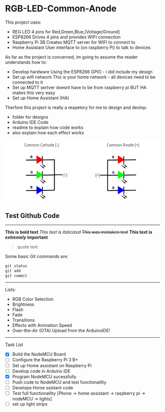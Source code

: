 # RGB-LED-Common-Anode
This project uses:
- REG LED               4 pins for Red,Green,Blue,[Voltage/Ground]
- ESP8266               Drives 4 pins and provides WIFI connection
- Raspberry Pi 3B       Creates MQTT server for WIFI to connect to
- Home Assistant        User interface to (on raspberry Pi) to talk to devices

As far as the project is concerned, im going to assume the reader understands how to:
- Develop hardware      Using the ESP8266 GPIO - i did include my design
- Set up wifi network   This is your home network - all devices need to be connected to it
- Set up MQTT sertver   doesnt have to be from raspberry pi BUT HA makes this very easy
- Set up Home Assistant (HA)

Therfore this project is really a respetory for me to design and devlop:
- folder for designs
- Arduino IDE Code
- readme to explain how code works
- also explain how each effect works

![alt text](https://github.com/wronched/RGB-LED-Common-Anode/blob/master/ReadMe_Pictures/rgb-led.png)
## Test Github Code
-------------------------------------------
**This is bold text**
*This text is italicized*
~~This was mistaken text~~
**This text is _extremely_ important**
> quote text

Some basic Git commands are:
```
git status
git add
git commit

```
------------------------------------------
Lists:
- RGB Color Selection
- Brightness
- Flash
- Fade
- Transitions
- Effects with Animation Speed
- Over-the-Air (OTA) Upload from the ArduinoIDE!
-------------------------------------------

Task List
- [x] Build the NodeMCU Board
- [ ] Configure the Raspberry Pi 3 B+
- [ ] Set up Home assistant on Raspberry Pi
- [ ] Develop code in Arduino IDE
- [x] Program NodeMCU sucessfully
- [ ] Push code to NodeMCU and test functionallity
- [ ] Develope Home ssistant code
- [ ] Test full functionallity [Phone -> home assistant -> raspberry pi -> nodeMCU -> lights]
- [ ] set up light strips

